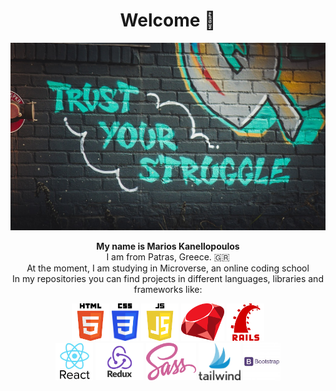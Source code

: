 <h1 align=center> Welcome 👋 </h1>

<img title="Title" height=300 width=100% src="https://github.com/mariosknl/mariosknl/blob/master/assets/trust_your_struggle.jpeg">

<p align=center>
  <b>My name is Marios Kanellopoulos</b> <br />
  I am from Patras, Greece. 🇬🇷 <br />
  At the moment, I am studying in Microverse, an online coding school <br />
  In my repositories you can find projects in different languages, libraries and frameworks like:
</p>

<p align=center>
<span align=center class=d-flex>
<img title="HTML" height=60 src="https://github.com/mariosknl/mariosknl/blob/master/assets/html5.png">
<img title="CSS3" height=60 src="https://github.com/mariosknl/mariosknl/blob/master/assets/css3.png">
<img title="JS" height=60 src="https://github.com/mariosknl/mariosknl/blob/master/assets/js.png">
<img title="RUBY" height=60 src="https://github.com/mariosknl/mariosknl/blob/master/assets/ruby.png">
<img title="RAILS" height=60 src="https://github.com/mariosknl/mariosknl/blob/master/assets/rails.png">
</span> <br />
<span align=center class=d-flex>
<img title="REACT" height=60 src="https://github.com/mariosknl/mariosknl/blob/master/assets/react.png">
<img title="REDUX" height=60 src="https://github.com/mariosknl/mariosknl/blob/master/assets/redux.png">
<img title="SASS" height=60 src="https://github.com/mariosknl/mariosknl/blob/master/assets/sass.png">
<img title="TAILWIND" height=60 src="https://github.com/mariosknl/mariosknl/blob/master/assets/tailwind.jpeg">
<img title="BOOTSTRAP" height=60 src="https://github.com/mariosknl/mariosknl/blob/master/assets/bootstrap.jpeg">
</span>
</p>

